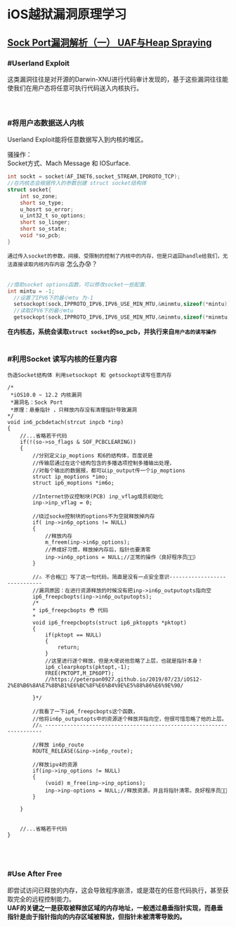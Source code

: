 # iOS越狱漏洞原理学习

## [Sock Port漏洞解析（一） UAF与Heap Spraying](https://mp.weixin.qq.com/s/R_KCNEpIn8O7ShTpnI0AMg)  

### #Userland Exploit
这类漏洞往往是对开源的Darwin-XNU进行代码审计发现的，基于这些漏洞往往能使我们在用户态将任意可执行代码送入内核执行。  
<br/>
<br/>
### #将用户态数据送人内核  
Userland Exploit能将任意数据写入到内核的堆区。 

骚操作：  
  Socket方式、Mach Message 和 IOSurface.
  ```c
  int sockt = socket(AF_INET6,socket_STREAM,IPOROTO_TCP);
  //在内核态会根据传入的参数创建 struct socket结构体
  struct socket{
      int so_zone;
      short so_type;
      u_hosrt so_error;
      u_int32_t so_options;
      short so_linger;
      short so_state;
      void *so_pcb;
  }
  ```
 `通过传入socket的参数，间接、受限制的控制了内核中的内存，但是只返回handle给我们，无法直接读取内核内存内容`
 怎么办😰？    
 <br/>

 ```c
 //借助socket options函数，可以修改socket一些配置.
int mintu = -1;
   //设置了IPV6下的最小mtu 为-1
   setsockopt(sock,IPPROTO_IPV6,IPV6_USE_MIN_MTU,&minmtu,sizeof(*mintu));
   //读取IPV6下的最小mtu
   getsockopt(sock,IPPROTO_IPV6,IPV6_USE_MIN_MTU,&minmtu,sizeof(*minmtu));
 ```  
**在内核态，系统会读取`struct socket`的so_pcb，并执行来自`用户态的读写操作`**
<br/>
<br/>

### #利用Socket 读写内核的任意内容
`伪造Socket结构体 利用setsockopt 和 getsockopt读写任意内存`
```objc
/*
 *iOS10.0 ~ 12.2 内核漏洞
 *漏洞名：Sock Port
 *原理：悬垂指针 ，只释放内存没有清理指针导致漏洞
*/
void in6_pcbdetach(strcut inpcb *inp)
{
    //...省略若干代码
    if(!(so->so_flags & SOF_PCBCLEARING))
    {
        //分别定义ip_moptions 和6的结构体，百度说是
        //传输层通过在这个结构包含的多播选项控制多播输出处理，
        //对每个输出的数据报，都可以ip_output传一个ip_moptions
        struct ip_moptions *imo;
        struct ip6_moptions *im6o;

        //Internet协议控制块(PCB) inp_vflag成员初始化
        inp->inp_vflag = 0;
        
        //绕过socke控制块的options不为空就释放掉内存
        if( inp->in6p_options != NULL)
        {
            //释放内存
            m_freem(inp->in6p_options);
            //养成好习惯，释放掉内存后，指针也要清零
            inp->in6p_options = NULL;//正常的操作（良好程序员👨‍💻‍）
        }

        //⚠️ 不合格👨‍💻‍ 写了这一句代码，简直是没有一点安全意识-----------------------------
        //漏洞原因：在进行资源释放的时候没有把inp->in6p_outputopts指向空
        ip6_freepcbopts(inp->in6p_outputopts);
        /*
        * ip6_freepcbopts 😳 代码
        *
        void ip6_freepcbopts(struct ip6_pktoppts *pktopt)
        {
            if(pktopt == NULL)
            {
                return;
            }
            //这里进行逐个释放，但是大佬说他忽略了上层，也就是指针本身！
            ip6_clearpkopts(pktopt,-1);
            FREE(PKTOPT,M_IP6OPT);
            //https://peterpan0927.github.io/2019/07/23/iOS12-2%E8%B6%8A%E7%8B%B1%E6%BC%8F%E6%B4%9E%E5%88%86%E6%9E%90/
            
        }*/

        //我看了一下ip6_freepcbopts这个函数，
        //他将in6p_outputopts中的资源逐个释放并指向空，但很可惜忽略了他的上层。
        //⚠️ ---------------------------------------------------------------------

        //释放 in6p_route
        ROUTE_RELEASE(&inp->in6p_route);

        //释放ipv4的资源
        if(inp->inp_options != NULL)
        {
            (void) m_free(inp->inp_options);
            inp->inp-options = NULL;//释放资源，并且将指针清零。良好程序员👩‍💻
        }

    }


    //...省略若干代码
}

```
<br/>
<br/>


### #Use After Free
即尝试访问已释放的内存，这会导致程序崩溃，或是潜在的任意代码执行，甚至获取完全的远程控制能力。  
**UAF的关键之一是获取被释放区域的内存地址，一般透过悬垂指针实现，而悬垂指针是由于指针指向的内存区域被释放，但指针未被清零导致的。**  

